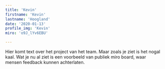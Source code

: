 ```yaml
---
title: 'Kevin'
firstname: 'Kevin'
lastname: 'Hoogland'
date: '2020-01-13'
profile_img: 'Kevin'
miro: 'o9J_lYv6EBU'

---
```


Hier komt text over het project van het team. Maar zoals je ziet is het nogal kaal. Wat je nu al ziet is een voorbeeld van publiek miro board, waar mensen feedback kunnen achterlaten.

